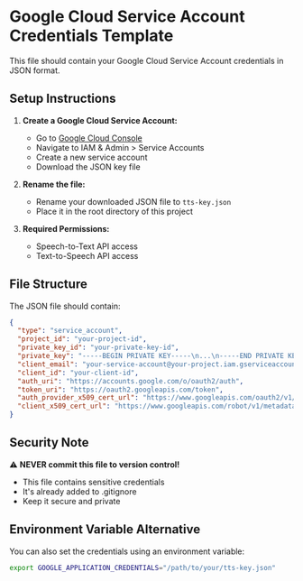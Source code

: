 # Google Cloud Service Account Credentials Template

This file should contain your Google Cloud Service Account credentials in JSON format.

## Setup Instructions

1. **Create a Google Cloud Service Account:**
   - Go to [Google Cloud Console](https://console.cloud.google.com/)
   - Navigate to IAM & Admin > Service Accounts
   - Create a new service account
   - Download the JSON key file

2. **Rename the file:**
   - Rename your downloaded JSON file to `tts-key.json`
   - Place it in the root directory of this project

3. **Required Permissions:**
   - Speech-to-Text API access
   - Text-to-Speech API access

## File Structure
The JSON file should contain:
```json
{
  "type": "service_account",
  "project_id": "your-project-id",
  "private_key_id": "your-private-key-id",
  "private_key": "-----BEGIN PRIVATE KEY-----\n...\n-----END PRIVATE KEY-----\n",
  "client_email": "your-service-account@your-project.iam.gserviceaccount.com",
  "client_id": "your-client-id",
  "auth_uri": "https://accounts.google.com/o/oauth2/auth",
  "token_uri": "https://oauth2.googleapis.com/token",
  "auth_provider_x509_cert_url": "https://www.googleapis.com/oauth2/v1/certs",
  "client_x509_cert_url": "https://www.googleapis.com/robot/v1/metadata/x509/your-service-account%40your-project.iam.gserviceaccount.com"
}
```

## Security Note
⚠️ **NEVER commit this file to version control!**
- This file contains sensitive credentials
- It's already added to .gitignore
- Keep it secure and private

## Environment Variable Alternative
You can also set the credentials using an environment variable:
```bash
export GOOGLE_APPLICATION_CREDENTIALS="/path/to/your/tts-key.json"
```
